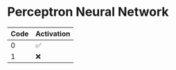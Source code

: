 # Perceptron Neural Network

| Code | Activation         |
| ---- | ------------------ |
| 0    | :white_check_mark: |
| 1    | :x:                |
